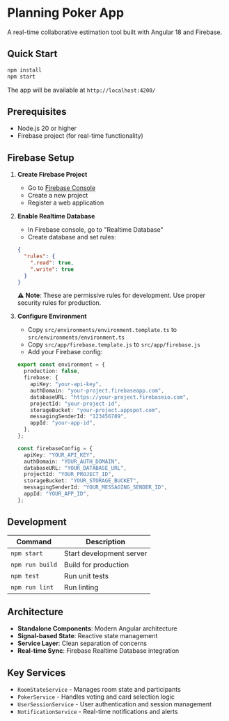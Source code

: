 # Planning Poker App

A real-time collaborative estimation tool built with Angular 18 and Firebase.

## Quick Start

```bash
npm install
npm start
```

The app will be available at `http://localhost:4200/`

## Prerequisites

- Node.js 20 or higher
- Firebase project (for real-time functionality)

## Firebase Setup

1. **Create Firebase Project**

   - Go to [Firebase Console](https://console.firebase.google.com/)
   - Create a new project
   - Register a web application

2. **Enable Realtime Database**

   - In Firebase console, go to "Realtime Database"
   - Create database and set rules:

   ```json
   {
     "rules": {
       ".read": true,
       ".write": true
     }
   }
   ```

   ⚠️ **Note**: These are permissive rules for development. Use proper security rules for production.

3. **Configure Environment**

   - Copy `src/environments/environment.template.ts` to `src/environments/environment.ts`
   - Copy `src/app/firebase.template.js` to `src/app/firebase.js`
   - Add your Firebase config:

   ```typescript
   export const environment = {
     production: false,
     firebase: {
       apiKey: "your-api-key",
       authDomain: "your-project.firebaseapp.com",
       databaseURL: "https://your-project.firebaseio.com",
       projectId: "your-project-id",
       storageBucket: "your-project.appspot.com",
       messagingSenderId: "123456789",
       appId: "your-app-id",
     },
   };

   const firebaseConfig = {
     apiKey: "YOUR_API_KEY",
     authDomain: "YOUR_AUTH_DOMAIN",
     databaseURL: "YOUR_DATABASE_URL",
     projectId: "YOUR_PROJECT_ID",
     storageBucket: "YOUR_STORAGE_BUCKET",
     messagingSenderId: "YOUR_MESSAGING_SENDER_ID",
     appId: "YOUR_APP_ID",
   };
   ```

## Development

| Command         | Description              |
| --------------- | ------------------------ |
| `npm start`     | Start development server |
| `npm run build` | Build for production     |
| `npm test`      | Run unit tests           |
| `npm run lint`  | Run linting              |

## Architecture

- **Standalone Components**: Modern Angular architecture
- **Signal-based State**: Reactive state management
- **Service Layer**: Clean separation of concerns
- **Real-time Sync**: Firebase Realtime Database integration

## Key Services

- `RoomStateService` - Manages room state and participants
- `PokerService` - Handles voting and card selection logic
- `UserSessionService` - User authentication and session management
- `NotificationService` - Real-time notifications and alerts
